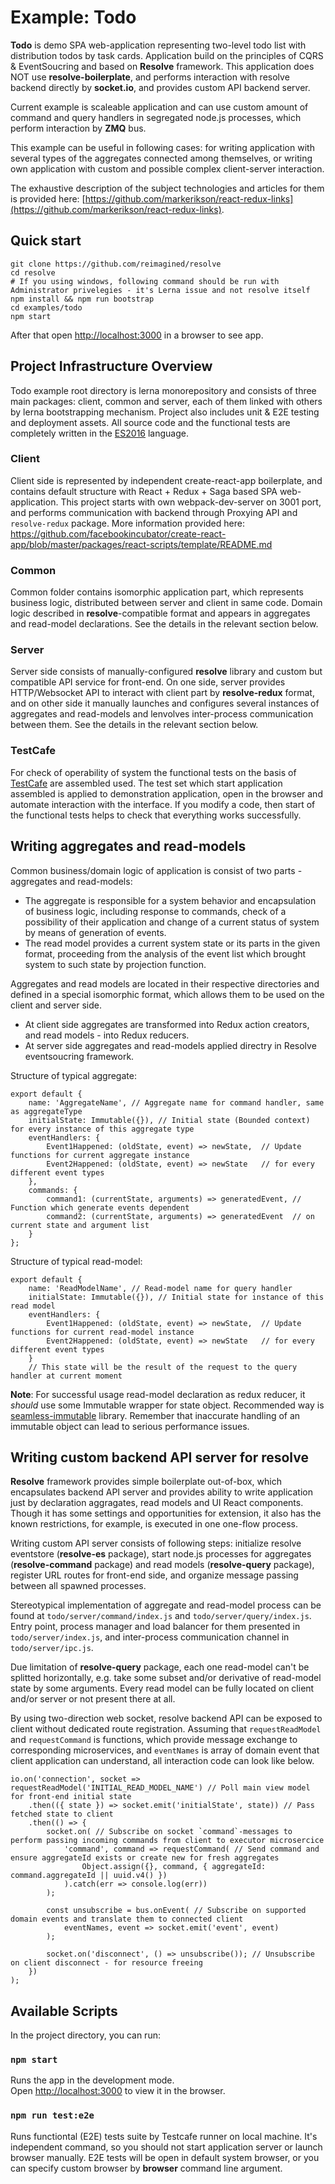 # Example: Todo
**Todo** is demo SPA web-application representing two-level todo list with distribution todos by task cards. Application build on the principles of CQRS & EventSoucring and based on **Resolve** framework. This application does NOT use **resolve-boilerplate**, and performs interaction with resolve backend directly by **socket.io**, and provides custom API backend server.

Current example is scaleable application and can use custom amount of command and query handlers in segregated node.js processes, which perform interaction by **ZMQ** bus.

This example can be useful in following cases: for writing application with several types of the aggregates connected among themselves, or writing own application with custom and possible complex client-server interaction.


The exhaustive description of the subject technologies and articles for them is provided here: [https://github.com/markerikson/react-redux-links](https://github.com/markerikson/react-redux-links).

## Quick start
```
git clone https://github.com/reimagined/resolve
cd resolve
# If you using windows, following command should be run with Administrator privelegies - it's Lerna issue and not resolve itself
npm install && npm run bootstrap
cd examples/todo
npm start

```
After that open [http://localhost:3000](http://localhost:3000) in a browser to see app.

## Project Infrastructure Overview

Todo example root directory is lerna monorepository and consists of three main packages: client, common and server, each of them linked with others by lerna bootstrapping mechanism. Project also includes unit & E2E testing and deployment assets. All source code and the functional tests are completely written in the [ES2016](http://2ality.com/2016/01/ecmascript-2016.html) language.

### Client
Client side is represented by independent create-react-app boilerplate, and contains default structure with React + Redux + Saga based SPA web-application. This project starts with own webpack-dev-server on 3001 port, and performs communication with backend through Proxying API and `resolve-redux` package.
More information provided here: https://github.com/facebookincubator/create-react-app/blob/master/packages/react-scripts/template/README.md

### Common
Common folder contains isomorphic application part, which represents business logic, distributed between server and client in same code. Domain logic described in **resolve**-compatible format and appears in aggregates and read-model declarations. See the details in the relevant section below.

### Server
Server side consists of manually-configured **resolve** library and custom but compatible API service for front-end. On one side, server provides HTTP/Websocket API to interact with client part by **resolve-redux** format, and on other side it manually launches and configures several instances of aggregates and read-models and lenvolves inter-process communication between them. See the details in the relevant section below.

### TestCafe
For check of operability of system the functional tests on the basis of [TestCafe](http://devexpress.github.io/testcafe/documentation/using-testcafe/) are assembled used. The test set which start application assembled is applied to demonstration application, open in the browser and automate interaction with the interface. If you modify a code, then start of the functional tests helps to check that everything works successfully.


## Writing aggregates and read-models
Common business/domain logic of application is consist of two parts - aggregates and read-models:
- The aggregate is responsible for a system behavior and encapsulation of business logic, including response to commands, check of a possibility of their application and change of a current status of system by means of generation of events.
- The read model provides a current system state or its parts in the given format, proceeding from the analysis of the event list which brought system to such state by projection function.

Aggregates and read models are located in their respective directories and defined in a special isomorphic format, which allows them to be used on the client and server side.
- At client side aggregates are transformed into Redux action creators, and read models - into Redux reducers.
- At server side aggregates and read-models applied directry in Resolve eventsoucring framework.

Structure of typical aggregate:
```
export default {
    name: 'AggregateName', // Aggregate name for command handler, same as aggregateType
    initialState: Immutable({}), // Initial state (Bounded context) for every instance of this aggregate type
    eventHandlers: {
        Event1Happened: (oldState, event) => newState,  // Update functions for current aggregate instance
        Event2Happened: (oldState, event) => newState   // for every different event types
    },
    commands: {
        command1: (currentState, arguments) => generatedEvent, // Function which generate events dependent
        command2: (currentState, arguments) => generatedEvent  // on current state and argument list
    }
};
```

Structure of typical read-model:
```
export default {
    name: 'ReadModelName', // Read-model name for query handler
    initialState: Immutable({}), // Initial state for instance of this read model
    eventHandlers: {
        Event1Happened: (oldState, event) => newState,  // Update functions for current read-model instance
        Event2Happened: (oldState, event) => newState   // for every different event types
    }
    // This state will be the result of the request to the query handler at current moment
```

**Note**: For successful usage read-model declaration as redux reducer, it *should* use some Immutable wrapper for state object.
Recommended way is [seamless-immutable](https://github.com/rtfeldman/seamless-immutable) library.
Remember that inaccurate handling of an immutable object can lead to serious performance issues.

## Writing custom backend API server for resolve
**Resolve** framework provides simple boilerplate out-of-box, which encapsulates backend API server and provides ability to write application just by declaration aggragates, read models and UI React components. Though it has some settings and opportunities for extension, it also has the known restrictions, for example, is executed in one one-flow process.

Writing custom API server consists of following steps: initialize resolve eventstore (**resolve-es** package), start node.js processes for aggregates (**resolve-command** package) and read models (**resolve-query** package), register URL routes for front-end side, and organize message passing between all spawned processes.

Stereotypical implementation of aggregate and read-model process can be found at `todo/server/command/index.js` and `todo/server/query/index.js`. Entry point, process manager and load balancer for them presented in `todo/server/index.js`, and inter-process communication channel in `todo/server/ipc.js`.

Due limitation of **resolve-query** package, each one read-model can't be splitted horizontally, e.g. take some subset and/or derivative of read-model state by some arguments. Every read model can be fully located on client and/or server or not present there at all.

By using two-direction web socket, resolve backend API can be exposed to client without dedicated route registration. Assuming that `requestReadModel` and `requestCommand` is functions, which provide message exchange to corresponding microservices, and `eventNames` is array of domain event that client application can understand, all interaction code can look like below.
```
io.on('connection', socket => requestReadModel('INITIAL_READ_MODEL_NAME') // Poll main view model for front-end initial state
    .then(({ state }) => socket.emit('initialState', state)) // Pass fetched state to client
    .then(() => {
        socket.on( // Subscribe on socket `command`-messages to perform passing incoming commands from client to executor microsercice
            'command', command => requestCommand( // Send command and ensure aggregateId exists or create new for fresh aggregates
                Object.assign({}, command, { aggregateId: command.aggregateId || uuid.v4() })
            ).catch(err => console.log(err))
        );

        const unsubscribe = bus.onEvent( // Subscribe on supported domain events and translate them to connected client
            eventNames, event => socket.emit('event', event)
        );

        socket.on('disconnect', () => unsubscribe()); // Unsubscribe on client disconnect - for resource freeing
    })
);
```

## Available Scripts

In the project directory, you can run:

### `npm start`

Runs the app in the development mode.<br>
Open [http://localhost:3000](http://localhost:3000) to view it in the browser.

### `npm run test:e2e`

Runs functiontal (E2E) tests suite by Testcafe runner on local machine.
It's independent command, so you should not start application server or launch browser manually.
E2E tests will be open in default system browser, or you can specify custom browser by
**browser** command line argument.


